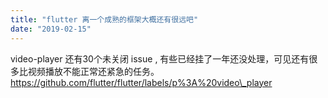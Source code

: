 ```yaml
---
title: "flutter 离一个成熟的框架大概还有很远吧"
date: "2019-02-15"
---
```


video-player 还有30个未关闭 issue , 有些已经挂了一年还没处理，可见还有很多比视频播放不能正常还紧急的任务。 https://github.com/flutter/flutter/labels/p%3A%20video\_player
